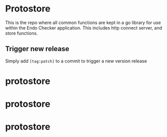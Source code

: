 # Protostore

This is the repo where all common functions are kept in a go library for use within the Endo Checker application. 
This includes http connect server, and store functions. 

## Trigger new release
Simply add `[tag:patch]` to a commit to trigger a new version release
# protostore
# protostore
# protostore
